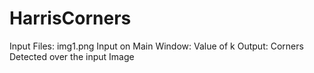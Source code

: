 # HarrisCorners
Input Files: img1.png
Input on Main Window: Value of k
Output: Corners Detected over the input Image


